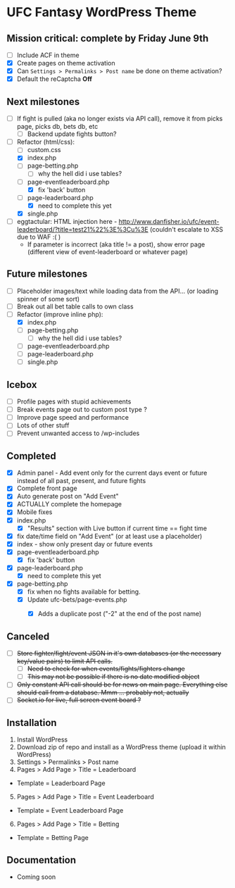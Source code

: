 # UFC Fantasy WordPress Theme

## Mission critical: complete by **Friday June 9th**

- [ ] Include ACF in theme
- [x] Create pages on theme activation
- [x] Can `Settings > Permalinks > Post name` be done on theme activation?
- [x] Default the reCaptcha **Off**

## Next milestones

- [ ] If fight is pulled (aka no longer exists via API call), remove it from picks page, picks db, bets db, etc
  - [ ] Backend update fights button?
- [ ] Refactor (html/css):
  - [ ] custom.css
  - [x] index.php
  - [ ] page-betting.php
    - [ ] why the hell did i use tables?
  - [ ] page-eventleaderboard.php
    - [x] fix 'back' button
  - [ ] page-leaderboard.php
    - [x] need to complete this yet
  - [x] single.php
- [ ] eggtactular: HTML injection here - http://www.danfisher.io/ufc/event-leaderboard/?title=test21%22%3E%3Cu%3E (couldn't escalate to XSS due to WAF  :( )
  - If parameter is incorrect (aka title != a post), show error page (different view of event-leaderboard or whatever page)

## Future milestones

- [ ] Placeholder images/text while loading data from the API... (or loading spinner of some sort)
- [ ] Break out all bet table calls to own class
- [ ] Refactor (improve inline php):
  - [x] index.php
  - [ ] page-betting.php
    - [ ] why the hell did i use tables?
  - [ ] page-eventleaderboard.php
  - [ ] page-leaderboard.php
  - [ ] single.php

## Icebox

- [ ] Profile pages with stupid achievements
- [ ] Break events page out to custom post type ?
- [ ] Improve page speed and performance
- [ ] Lots of other stuff
- [ ] Prevent unwanted access to /wp-includes

## Completed

- [x] Admin panel - Add event only for the current days event or future instead of all past, present, and future fights
- [x] Complete front page
- [x] Auto generate post on "Add Event"
- [x] ACTUALLY complete the homepage
- [x] Mobile fixes
- [x] index.php
  - [x] "Results" section with Live button if current time == fight time
- [x] fix date/time field on "Add Event" (or at least use a placeholder)
- [x] index - show only present day or future events
- [x] page-eventleaderboard.php
  - [x] fix 'back' button
- [x] page-leaderboard.php
  - [x] need to complete this yet
- [x] page-betting.php
  - [x] fix when no fights available for betting.
  - [x] Update ufc-bets/page-events.php
    - [x] Adds a duplicate post ("-2" at the end of the post name)


## Canceled

- [ ] ~~Store fighter/fight/event JSON in it's own databases (or the necessary key/value pairs) to limit API calls.~~
  - [ ] ~~Need to check for when events/fights/fighters change~~
  - [ ] ~~This may not be possible if there is no date modified object~~
- [ ] ~~Only constant API call should be for news on main page.  Everything else should call from a database. Mmm ... probably not, actually~~
- [ ] ~~Socket.io for live, full screen event board ?~~

## Installation

1. Install WordPress
2. Download zip of repo and install as a WordPress theme (upload it within WordPress)
3. Settings > Permalinks > Post name
4. Pages > Add Page > Title = Leaderboard
  - Template = Leaderboard Page
5. Pages > Add Page > Title = Event Leaderboard
  - Template = Event Leaderboard Page
6. Pages > Add Page > Title = Betting
  - Template = Betting Page

## Documentation

* Coming soon
